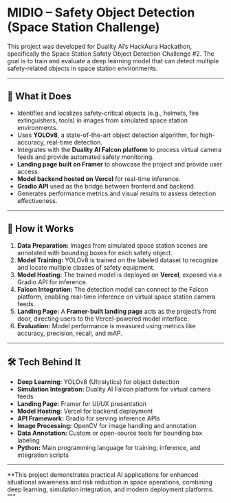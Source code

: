 # MIDIO – Safety Object Detection (Space Station Challenge)

This project was developed for Duality AI’s HackAura Hackathon, specifically the Space Station Safety Object Detection Challenge #2. The goal is to train and evaluate a deep learning model that can detect multiple safety-related objects in space station environments.

---

## 🚀 What it Does

- Identifies and localizes safety-critical objects (e.g., helmets, fire extinguishers, tools) in images from simulated space station environments.  
- Uses **YOLOv8**, a state-of-the-art object detection algorithm, for high-accuracy, real-time detection.  
- Integrates with the **Duality AI Falcon platform** to process virtual camera feeds and provide automated safety monitoring.  
- **Landing page built on Framer** to showcase the project and provide user access.  
- **Model backend hosted on Vercel** for real-time inference.  
- **Gradio API** used as the bridge between frontend and backend.  
- Generates performance metrics and visual results to assess detection effectiveness.  

---

## 🔄 How it Works

1. **Data Preparation:** Images from simulated space station scenes are annotated with bounding boxes for each safety object.  
2. **Model Training:** YOLOv8 is trained on the labeled dataset to recognize and locate multiple classes of safety equipment.  
3. **Model Hosting:** The trained model is deployed on **Vercel**, exposed via a Gradio API for inference.  
4. **Falcon Integration:** The detection model can connect to the Falcon platform, enabling real-time inference on virtual space station camera feeds.  
5. **Landing Page:** A **Framer-built landing page** acts as the project’s front door, directing users to the Vercel-powered model interface.  
6. **Evaluation:** Model performance is measured using metrics like accuracy, precision, recall, and mAP.  

---

## 🛠️ Tech Behind It

- **Deep Learning:** YOLOv8 (Ultralytics) for object detection  
- **Simulation Integration:** Duality AI Falcon platform for virtual camera feeds  
- **Landing Page:** Framer for UI/UX presentation  
- **Model Hosting:** Vercel for backend deployment  
- **API Framework:** Gradio for serving inference APIs  
- **Image Processing:** OpenCV for image handling and annotation  
- **Data Annotation:** Custom or open-source tools for bounding box labeling  
- **Python:** Main programming language for training, inference, and integration scripts  

---

**This project demonstrates practical AI applications for enhanced situational awareness and risk reduction in space operations, combining deep learning, simulation integration, and modern deployment platforms.
"""
